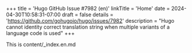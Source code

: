 +++
title = 'Hugo GitHub Issue #7982 (en)'
linkTitle = 'Home'
date = 2024-04-30T10:58:31-07:00
draft = false
details = 'https://github.com/gohugoio/hugo/issues/7982'
description = "Hugo cannot identity correct translation string when multiple variants of a language code is used"
+++

This is content/_index.en.md
